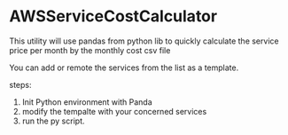 # AWSServiceCostCalculator
This utility will use pandas from python lib to quickly calculate the service price per month by the monthly cost csv file

You can add or remote the services from the list as a template.

steps:
1. Init Python environment with Panda
2. modify the tempalte with your concerned services
3. run the py script.

